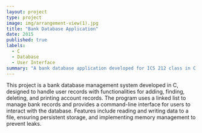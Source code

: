 ```yaml
---
layout: project
type: project
image: img/arrangement-view(1).jpg
title: "Bank Database Application"
date: 2015
published: true
labels:
  - C
  - Database
  - User Interface
summary: "A bank database application developed for ICS 212 class in C. Provides user interface to interact with bank database using a record structure. "
---
```


This project is a bank database management system developed in C, designed to handle user records with functionalities for adding, finding, deleting, and printing account records. The program uses a linked list to manage bank records and provides a command-line interface for users to interact with the database. Features include reading and writing data to a file, ensuring persistent storage, and implementing memory management to prevent leaks.
